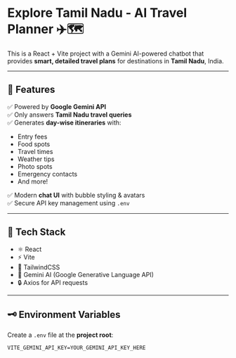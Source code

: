 # Explore Tamil Nadu - AI Travel Planner ✈️🗺️

This is a React + Vite project with a Gemini AI-powered chatbot that provides **smart, detailed travel plans** for destinations in **Tamil Nadu**, India.

---

## 🚀 Features

✅ Powered by **Google Gemini API**  
✅ Only answers **Tamil Nadu travel queries**  
✅ Generates **day-wise itineraries** with:
- Entry fees
- Food spots
- Travel times
- Weather tips
- Photo spots
- Emergency contacts
- And more!

✅ Modern **chat UI** with bubble styling & avatars  
✅ Secure API key management using `.env`

---

## 📂 Tech Stack

- ⚛️ React
- ⚡ Vite
- 🎨 TailwindCSS
- 🤖 Gemini AI (Google Generative Language API)
- 🔒 Axios for API requests

---

## 🗝️ Environment Variables

Create a `.env` file at the **project root**:

```env
VITE_GEMINI_API_KEY=YOUR_GEMINI_API_KEY_HERE
